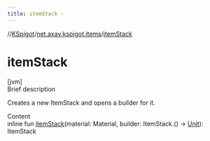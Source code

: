 ```yaml
---
title: itemStack -
---
```

//[KSpigot](../index.md)/[net.axay.kspigot.items](index.md)/[itemStack](item-stack.md)



# itemStack  
[jvm]  
Brief description  


Creates a new ItemStack and opens a builder for it.

  
Content  
inline fun [itemStack](item-stack.md)(material: Material, builder: ItemStack.() -> [Unit](https://kotlinlang.org/api/latest/jvm/stdlib/kotlin/-unit/index.html)): ItemStack  



